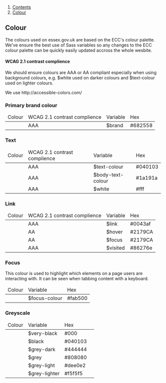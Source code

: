 <div class="breadcrumbs">
  <ol>
    <li><a href="/docs/core/contents">Contents</a></li>
    <li><a href="#">Colour</a></li>
  </ol>
</div>

<h2 id="colour">Colour</h2>
<p>The colours used on essex.gov.uk are based on the ECC's colour palette. We've ensure the best use of Sass variables so any changes to the ECC colour palette can be quickly easily updated accross the whole wesbite.</p>
<h4>WCAG 2.1 contrast complience</h4>
<p>We should ensure colours are AAA or AA compliant especially when using background colours, e.g. $white used on darker colours and $text-colour used on lighter colours.</p>
<p>We use http://accessible-colors.com/</p>

<h3>Primary brand colour</h3>
<div class="table">
<table>
  <thead>
    <tr>
      <td>Colour</td>
      <td>WCAG 2.1 contrast complience</td>
      <td>Variable</td>
      <td>Hex</td>
    </tr>
  </thead>
  <tbody>
    <tr>
      <td><div class="colour-swatch" style="background-color:#682558"></div></td>
      <td>AAA</td>
      <td>$brand</td>
      <td>#682558</td>
    </tr>
  </tbody>
</table>
</div>

<h3>Text</h3>
<div class="table">
<table>
  <thead>
    <tr>
      <td>Colour</td>
      <td>WCAG 2.1 contrast complience</td>
      <td>Variable</td>
      <td>Hex</td>
    </tr>
  </thead>
  <tbody>
    <tr>
      <td><div class="colour-swatch" style="background-color:#040103"></div></td>
      <td>AAA</td>
      <td>$text-colour</td>
      <td>#040103</td>
    </tr>
    <tr>
      <td><div class="colour-swatch" style="background-color:#1a191a"></div></td>
      <td>AAA</td>
      <td>$body-text-colour</td>
      <td>#1a191a</td>
    </tr>
    <tr>
      <td><div class="colour-swatch colour-swatch-border" style="background-color:#fff"></div></td>
      <td>AAA</td>
      <td>$white</td>
      <td>#fff</td>
    </tr>
  </tbody>
</table>
</div>


<h3>Link</h3>
<div class="table">
<table>
  <thead>
    <tr>
      <td>Colour</td>
      <td>WCAG 2.1 contrast complience</td>
      <td>Variable</td>
      <td>Hex</td>
    </tr>
  </thead>
  <tbody>
    <tr>
      <td><div class="colour-swatch" style="background-color:#0043af"></div></td>
      <td>AAA</td>
      <td>$link</td>
      <td>#0043af</td>
    </tr>
    <tr>
      <td><div class="colour-swatch" style="background-color:#2179CA"></div></td>
      <td>AA</td>
      <td>$hover</td>
      <td>#2179CA</td>
    </tr>
    <tr>
      <td><div class="colour-swatch" style="background-color:#2179CA"></div></td>
      <td>AA</td>
      <td>$focus</td>
      <td>#2179CA</td>
    </tr>
    <tr>
      <td><div class="colour-swatch" style="background-color:#86276e"></div></td>
      <td>AAA</td>
      <td>$visited</td>
      <td>#86276e</td>
    </tr>
  </tbody>
</table>
</div>

<h3>Focus</h3>
<p>This colour is used to highlight which elements on a page users are interacting with. It can be seen when tabbing content with a keyboard.</p>
<div class="table">
<table>
  <thead>
    <tr>
      <td>Colour</td>
      <td>Variable</td>
      <td>Hex</td>
    </tr>
  </thead>
  <tbody>
    <tr>
      <td><div class="colour-swatch" style="background-color:#fab500"></div></td>
      <td>$focus-colour</td>
      <td>#fab500</td>
    </tr>
  </tbody>
</table>
</div>

<h3>Greyscale</h3>
<p></p>
<div class="table">
<table>
  <thead>
    <tr>
      <td>Colour</td>
      <td>Variable</td>
      <td>Hex</td>
    </tr>
  </thead>
  <tbody>
    <tr>
      <td><div class="colour-swatch" style="background-color:#000"></div></td>
      <td>$very-black</td>
      <td>#000</td>
    </tr>
    <tr>
      <td><div class="colour-swatch" style="background-color:#040103"></div></td>
      <td>$black</td>
      <td>#040103<td>
    </tr>
    <tr>
      <td><div class="colour-swatch" style="background-color:#444444"></div></td>
      <td>$grey-dark</td>
      <td>#444444</td>
    </tr>
    <tr>
      <td><div class="colour-swatch" style="background-color:#808080"></div></td>
      <td>$grey</td>
      <td>#808080</td>
    </tr>
    <tr>
      <td><div class="colour-swatch" style="background-color:#dee0e2"></div></td>
      <td>$grey-light</td>
      <td>#dee0e2</td>
    </tr>
    <tr>
      <td><div class="colour-swatch" style="background-color:#f5f5f5"></div></td>
      <td>$grey-lighter</td>
      <td>#f5f5f5</td>
    </tr>
  </tbody>
</table>
</div>